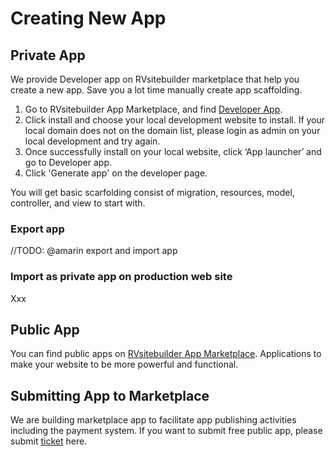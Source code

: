 # Creating New App

## Private App

We provide Developer app on RVsitebuilder marketplace that help you create a new app. Save you a lot time manually create app scaffolding. 

1. Go to RVsitebuilder App Marketplace, and find [Developer App](https://apps.rvsitebuilder.com/developer). 
2. Click install and choose your local development website to install. If your local domain does not on the domain list, please login as admin on your local development and try again. 
3. Once successfully install on your local website, click ‘App launcher’ and go to Developer app. 
4. Click 'Generate app' on the developer page.

You will get basic scarfolding consist of migration, resources, model, controller, and view to start with. 

 
### Export app 

//TODO: @amarin export and import app

### Import as private app on production web site 

Xxx 

 

## Public App
 

You can find public apps on [RVsitebuilder App Marketplace](https://apps.rvsitebuilder.com/). Applications to make your website to be more powerful and functional. 

 

## Submitting App to Marketplace 

We are building marketplace app to facilitate app publishing activities including the payment system. If you want to submit free public app, please submit [ticket](https://rvglobalsoft.com/tickets/new&deptId=5) here. 
